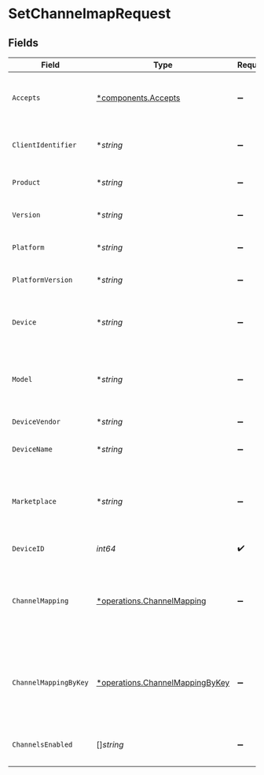 # SetChannelmapRequest


## Fields

| Field                                                                                                                        | Type                                                                                                                         | Required                                                                                                                     | Description                                                                                                                  | Example                                                                                                                      |
| ---------------------------------------------------------------------------------------------------------------------------- | ---------------------------------------------------------------------------------------------------------------------------- | ---------------------------------------------------------------------------------------------------------------------------- | ---------------------------------------------------------------------------------------------------------------------------- | ---------------------------------------------------------------------------------------------------------------------------- |
| `Accepts`                                                                                                                    | [*components.Accepts](../../models/components/accepts.md)                                                                    | :heavy_minus_sign:                                                                                                           | Indicates the client accepts the indicated media types                                                                       |                                                                                                                              |
| `ClientIdentifier`                                                                                                           | **string*                                                                                                                    | :heavy_minus_sign:                                                                                                           | An opaque identifier unique to the client                                                                                    | abc123                                                                                                                       |
| `Product`                                                                                                                    | **string*                                                                                                                    | :heavy_minus_sign:                                                                                                           | The name of the client product                                                                                               | Plex for Roku                                                                                                                |
| `Version`                                                                                                                    | **string*                                                                                                                    | :heavy_minus_sign:                                                                                                           | The version of the client application                                                                                        | 2.4.1                                                                                                                        |
| `Platform`                                                                                                                   | **string*                                                                                                                    | :heavy_minus_sign:                                                                                                           | The platform of the client                                                                                                   | Roku                                                                                                                         |
| `PlatformVersion`                                                                                                            | **string*                                                                                                                    | :heavy_minus_sign:                                                                                                           | The version of the platform                                                                                                  | 4.3 build 1057                                                                                                               |
| `Device`                                                                                                                     | **string*                                                                                                                    | :heavy_minus_sign:                                                                                                           | A relatively friendly name for the client device                                                                             | Roku 3                                                                                                                       |
| `Model`                                                                                                                      | **string*                                                                                                                    | :heavy_minus_sign:                                                                                                           | A potentially less friendly identifier for the device model                                                                  | 4200X                                                                                                                        |
| `DeviceVendor`                                                                                                               | **string*                                                                                                                    | :heavy_minus_sign:                                                                                                           | The device vendor                                                                                                            | Roku                                                                                                                         |
| `DeviceName`                                                                                                                 | **string*                                                                                                                    | :heavy_minus_sign:                                                                                                           | A friendly name for the client                                                                                               | Living Room TV                                                                                                               |
| `Marketplace`                                                                                                                | **string*                                                                                                                    | :heavy_minus_sign:                                                                                                           | The marketplace on which the client application is distributed                                                               | googlePlay                                                                                                                   |
| `DeviceID`                                                                                                                   | *int64*                                                                                                                      | :heavy_check_mark:                                                                                                           | The ID of the device.                                                                                                        |                                                                                                                              |
| `ChannelMapping`                                                                                                             | [*operations.ChannelMapping](../../models/operations/channelmapping.md)                                                      | :heavy_minus_sign:                                                                                                           | The mapping of changes, passed as a map of device channel to lineup VCN.                                                     | {<br/>"46.3": 2,<br/>"48.9": 4<br/>}                                                                                         |
| `ChannelMappingByKey`                                                                                                        | [*operations.ChannelMappingByKey](../../models/operations/channelmappingbykey.md)                                            | :heavy_minus_sign:                                                                                                           | The mapping of changes, passed as a map of device channel to lineup key.                                                     | {<br/>"46.3": "5cc83d73af4a72001e9b16d7-5cab3c634df507001fefcad0",<br/>"48.9": "5cc83d73af4a72001e9b16d7-5cab3c63ec158a001d32db8d"<br/>} |
| `ChannelsEnabled`                                                                                                            | []*string*                                                                                                                   | :heavy_minus_sign:                                                                                                           | The channels which are enabled.                                                                                              | 46.1,44.1,45.1                                                                                                               |